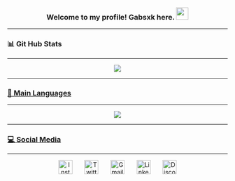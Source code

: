 <h3 align="center">
  Welcome to my profile! Gabsxk here.
  <img src="https://media.giphy.com/media/hvRJCLFzcasrR4ia7z/giphy.gif" width="28">
</h3>
<hr>

<h3 align="left">
  📊 Git Hub Stats 
</h3>
<hr>
  <div align="center">
  <a href="https://github.com/Gabsxk">
    <img align="center" src="https://github-readme-stats.vercel.app/api?username=gabsxk&show_icons=true&theme=dark&bg_color=00000000&include_all_commits=true"/>
  </div>
<hr>  
<h3 align="left">
  🧠 Main Languages 
</h3>
  <hr>
  <div align="center">
  <img align="center" src = "https://github-readme-stats.vercel.app/api/top-langs/?username=Gabsxk&layout=compact&show_icons=true&theme=dark&bg_color=00000000"/>
  </div> 
<hr>
<h3 align="left">
  💻 Social Media 
</h3>
  <hr>
  <div align="center">
    <a href="https://www.instagram.com/gabg.jpg/" target="_blank"><img width="32px" title="Instagram" src="https://cdn4.iconfinder.com/data/icons/social-messaging-ui-color-shapes-2-free/128/social-instagram-new-circle-512.png"/></a>
    &#8287;&#8287;&#8287;&#8287;&#8287;
    <a href="https://twitter.com/gabxskg_" target="_blank"><img width="32px" title="Twitter" src="https://cdn4.iconfinder.com/data/icons/social-media-icons-the-circle-set/48/twitter_circle-512.png"/></a>
    &#8287;&#8287;&#8287;&#8287;&#8287;
    <a href = "mailto:souza.gabrielg@gmail.com"><img width="32px" title="Gmail" src="https://downloadr2.apkmirror.com/wp-content/uploads/2020/10/Gmail_round.png"/></a> 
    &#8287;&#8287;&#8287;&#8287;&#8287;
    <a href="https://www.linkedin.com/in/souzagabrielg/" target="_blank"><img width="32px" title="LinkedIn" src="https://i.imgur.com/Y9lbNqu.png"/></a> 
    &#8287;&#8287;&#8287;&#8287;&#8287;
    <a href="https://discord.com/users/255077452504629248" target="_blank"><img width="32px" title="Discord" src="https://i.imgur.com/tNMFePQ.png"/></a> 
 </div>

  
